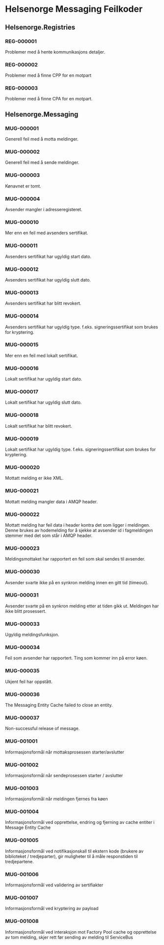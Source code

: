 # Helsenorge Messaging Feilkoder

## Helsenorge.Registries

### REG-000001
Problemer med å hente kommunikasjons detaljer.
 
### REG-000002
Problemer med å finne CPP for en motpart

### REG-000003
Problemer med å finne CPA for en motpart.

## Helsenorge.Messaging

### MUG-000001
Generell feil med å motta meldinger.

### MUG-000002
Generell feil med å sende meldinger.

### MUG-000003
Kønavnet er tomt.

### MUG-000004
Avsender mangler i adresseregisteret.

### MUG-000010
Mer enn en feil med avsenders sertifikat.

### MUG-000011
Avsenders sertifikat har ugyldig start dato.

### MUG-000012
Avsenders sertifikat har ugyldig slutt dato.

### MUG-000013
Avsenders sertifikat har blitt revokert.

### MUG-000014
Avsenders sertifikat har ugyldig type. f.eks. signeringssertifikat som brukes for kryptering.

### MUG-000015
Mer enn en feil med lokalt sertifikat.

### MUG-000016
Lokalt sertifikat har ugyldig start dato.

### MUG-000017
Lokalt sertifikat har ugyldig slutt dato.

### MUG-000018
Lokalt sertifikat har blitt revokert.

### MUG-000019
Lokalt sertifikat har ugyldig type. f.eks. signeringssertifikat som brukes for kryptering.

### MUG-000020
Mottatt melding er ikke XML.

### MUG-000021
Mottatt melding mangler data i AMQP header.

### MUG-000022
Mottatt melding har feil data i header kontra det som ligger i meldingen. Denne brukes av hodemelding for å sjekke at avsender id i fagmeldingen stemmer med det som står i AMQP header. 

### MUG-000023
Meldingsmottaket har rapportert en feil som skal sendes til avsender. 

### MUG-000030
Avsender svarte ikke på en synkron melding innen en gitt tid (timeout).

### MUG-000031
Avsender svarte på en synkron melding etter at tiden gikk ut. Meldingen har ikke blitt prosessert.

### MUG-000033
Ugyldig meldingsfunksjon.

### MUG-000034
Feil som avsender har rapportert. Ting som kommer inn på error køen.

### MUG-000035
Ukjent feil har oppstått.

### MUG-000036
The Messaging Entity Cache failed to close an entity.

### MUG-000037
Non-successful release of message.

### MUG-001001
Informasjonsformål når mottaksprosessen starter/avslutter

### MUG-001002
Informasjonsformål når sendeprosessen starter / avslutter 

### MUG-001003
Informasjonsformål når meldingen fjernes fra køen

### MUG-001004
Informasjonsformål ved opprettelse, endring og fjerning av cache entiter i Message Entity Cache

### MUG-001005
Informasjonsformål ved notifikasjonskall til ekstern kode (brukere av biblioteket / tredjeparter), gir muligheter til å måle responstiden til tredjepartene.

### MUG-001006
Informasjonsformål ved validering av sertifiakter

### MUG-001007
Informasjonsformål ved kryptering av payload

### MUG-001008
Informasjonsformål ved interaksjon mot Factory Pool cache og opprettelse av tom melding, skjer rett før sending av melding til ServiceBus
